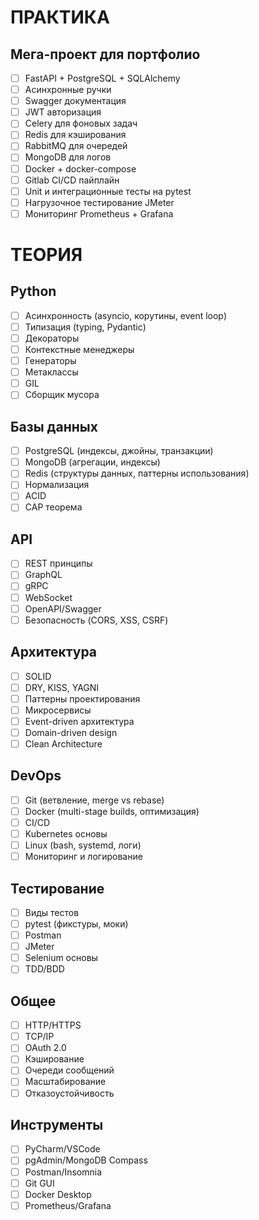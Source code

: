 # ПРАКТИКА

## Мега-проект для портфолио

- [ ] FastAPI + PostgreSQL + SQLAlchemy
- [ ] Асинхронные ручки
- [ ] Swagger документация
- [ ] JWT авторизация
- [ ] Celery для фоновых задач
- [ ] Redis для кэширования
- [ ] RabbitMQ для очередей
- [ ] MongoDB для логов
- [ ] Docker + docker-compose
- [ ] Gitlab CI/CD пайплайн
- [ ] Unit и интеграционные тесты на pytest
- [ ] Нагрузочное тестирование JMeter
- [ ] Мониторинг Prometheus + Grafana

# ТЕОРИЯ

## Python

- [ ] Асинхронность (asyncio, корутины, event loop)
- [ ] Типизация (typing, Pydantic)
- [ ] Декораторы
- [ ] Контекстные менеджеры
- [ ] Генераторы
- [ ] Метаклассы
- [ ] GIL
- [ ] Сборщик мусора

## Базы данных

- [ ] PostgreSQL (индексы, джойны, транзакции)
- [ ] MongoDB (агрегации, индексы)
- [ ] Redis (структуры данных, паттерны использования)
- [ ] Нормализация
- [ ] ACID
- [ ] CAP теорема

## API

- [ ] REST принципы
- [ ] GraphQL
- [ ] gRPC
- [ ] WebSocket
- [ ] OpenAPI/Swagger
- [ ] Безопасность (CORS, XSS, CSRF)

## Архитектура

- [ ] SOLID
- [ ] DRY, KISS, YAGNI
- [ ] Паттерны проектирования
- [ ] Микросервисы
- [ ] Event-driven архитектура
- [ ] Domain-driven design
- [ ] Clean Architecture

## DevOps

- [ ] Git (ветвление, merge vs rebase)
- [ ] Docker (multi-stage builds, оптимизация)
- [ ] CI/CD
- [ ] Kubernetes основы
- [ ] Linux (bash, systemd, логи)
- [ ] Мониторинг и логирование

## Тестирование

- [ ] Виды тестов
- [ ] pytest (фикстуры, моки)
- [ ] Postman
- [ ] JMeter
- [ ] Selenium основы
- [ ] TDD/BDD

## Общее

- [ ] HTTP/HTTPS
- [ ] TCP/IP
- [ ] OAuth 2.0
- [ ] Кэширование
- [ ] Очереди сообщений
- [ ] Масштабирование
- [ ] Отказоустойчивость

## Инструменты

- [ ] PyCharm/VSCode
- [ ] pgAdmin/MongoDB Compass
- [ ] Postman/Insomnia
- [ ] Git GUI
- [ ] Docker Desktop
- [ ] Prometheus/Grafana